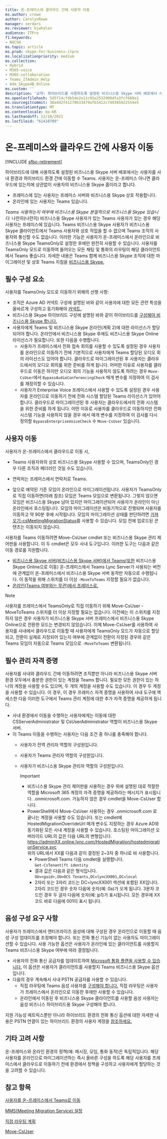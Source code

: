 ```yaml
---
title: 온-프레미스와 클라우드 간에 사용자 이동
ms.author: crowe
author: CarolynRowe
manager: serdars
ms.reviewer: bjwhalen
audience: ITPro
f1.keywords:
- NOCSH
ms.topic: article
ms.prod: skype-for-business-itpro
ms.localizationpriority: medium
ms.collection:
- Hybrid
- M365-voice
- M365-collaboration
- Teams_ITAdmin_Help
- Adm_Skype4B_Online
ms.custom: ''
description: '요약: 하이브리드를 사용하도록 설정된 비즈니스용 Skype 서버 배포에서 사용자를 사내 환경과 클라우드 간에 이동할 수 있습니다.'
ms.openlocfilehash: 5d5f14cfdb5de2e11c95a2532900dfa3fcf669a1
ms.sourcegitcommit: 38a4d2f41270633479afb3412c749365922554e5
ms.translationtype: MT
ms.contentlocale: ko-KR
ms.lasthandoff: 12/10/2021
ms.locfileid: "61410709"
---
```

# <a name="move-users-between-on-premises-and-cloud"></a>온-프레미스와 클라우드 간에 사용자 이동

[!INCLUDE [sfbo-retirement](../../Hub/includes/sfbo-retirement.md)]

하이브리드에 대해 사용하도록 설정된 비즈니스용 Skype 서버 배포에서는 사용자를 사내 환경과 하이브리드 환경 간에 이동할 수 Teams. 사용자는 온-프레미스 아니면 클라우드에 있는지에 상관없이 사용자의 비즈니스용 Skype 홈이라고 합니다.

- 프레미스에 있는 사용자는 프레미스 서버와 비즈니스용 Skype 상호 작용합니다.
- 온라인에 있는 사용자는 Teams 있습니다.

*Teams 사용하는지 여부에 비즈니스용 Skype 본질적으로 비즈니스용 Skype 있습니다.* 나란히(나란히) 비즈니스용 Skype 사용자가 있는 Teams 사용자가 있는 경우 해당 사용자는 프레미스에 있습니다. Teams 비즈니스용 Skype 사용자가 비즈니스용 Skype 클라이언트에서 Teams 사용자와 상호 작업을 할 수 없으며 Teams 조직의 사용자와 통신할 수도 없습니다. 이러한 기능은 사용자가 온-프레미스에서 온라인으로 비즈니스용 Skype TeamsOnly로 설정한 후에만 완전히 사용할 수 있습니다. 사용자를 TeamsOnly 모드로 이동하여 들어오는 모든 채팅 및 통화의 라우팅이 해당 클라이언트에서 Teams 좋습니다. 자세한 내용은 Teams [](/microsoftteams/coexistence-chat-calls-presence) 함께 비즈니스용 Skype 조직에 대한 마이그레이션 및 상호 Teams 지침을 [비즈니스용 Skype.](/microsoftteams/migration-interop-guidance-for-teams-with-skype)

## <a name="prerequisites"></a>필수 구성 요소

사용자를 TeamsOnly 모드로 이동하기 위해의 선행 사항:

- 조직은 Azure AD 커넥트 구성에 설명된 바와 같이 사용자에 대한 모든 관련 특성을 올바르게 구성하고 동기화해야 [커넥트.](configure-azure-ad-connect.md)
- 비즈니스용 Skype 하이브리드 구성에 설명된 바와 같이 하이브리드를 [구성해야 비즈니스용 Skype 합니다.](configure-federation-with-skype-for-business-online.md)
- 사용자에게 Teams 및 비즈니스용 Skype 온라인(계획 2)에 대한 라이선스가 할당되어야 합니다. 온라인에서 비즈니스용 Skype 후에도 비즈니스용 Skype Online 라이선스가 필요합니다.  또한 다음을 수행합니다.
    - 사용자가 프레미스에서 전화 접속 회의를 사용할 수 있도록 설정된 경우 사용자를 온라인으로 이동하기 전에 기본적으로 사용자에게 Teams 할당된 오디오 회의 라이선스도 있어야 합니다. 클라우드로 마이그레이션된 후 사용자는 클라우드에서의 오디오 회의를 위한 준비를 하게 됩니다. 어떠한 이유로 사용자를 클라우드로 이동은 하지만 오디오 회의 기능을 사용하지 않도록 하려는 경우 `Move-CsUser`에서 `BypassAudioConferencingCheck` 매개 변수를 지정하여 이 검사를 재정의할 수 있습니다.
    - 사용자가 Enterprise Voice 프레미스에서 사용할 수 있도록 설정된 경우 사용자를 온라인으로 이동하기 전에 전화 시스템 할당된 Teams 라이선스가 있어야 합니다. 클라우드로 마이그레이션된 후 사용자는 클라우드에서의 전화 시스템을 위한 준비를 하게 됩니다. 어떤 이유로 사용자를 클라우드로 이동하지만 전화 시스템 기능을 사용하지 않을 경우 에서 매개 변수를 지정하여 이 검사를 다시 정의할 `BypassEnterpriseVoiceCheck` 수 `Move-CsUser` 있습니다.


## <a name="moving-users"></a>사용자 이동

사용자가 온-프레미스에서 클라우드로 이동 시,

- Teams 사용자와의 상호 비즈니스용 Skype 사용할 수 있으며, TeamsOnly인 경우 다른 조직과 페더러인 것일 수도 있습니다.

- 연락처는 프레미스에서 연락처로 Teams.

- 앞으로 예약된 기존 모임이 온라인으로 마이그레이션됩니다. 사용자가 TeamsOnly로 직접 이동하면(아래 참조) 모임은 Teams 모임으로 변환됩니다. 그렇지 않으면 모임은 비즈니스용 Skype 남아 있지만 마이그레이션되어 사용자가 온라인이 아닌 온라인에서 호스팅됩니다.  모임의 마이그레이션은 비동기적으로 진행되며 사용자를 이동하고 약 90분 후에 시작됩니다.  모임의 마이그레이션 상태를 판단하려면 [가져오기-csMeetingMigrationStatus](../../SfbOnline/audio-conferencing-in-office-365/setting-up-the-meeting-migration-service-mms.md#managing-mms)를 사용할 수 있습니다. 모임 전에 업로드된 콘텐츠는 이동되지 않습니다.

사용자를 Teams 이동하려면 Move-CsUser cmdlet 또는 비즈니스용 Skype 관리 제어판을 사용합니다. 이 두 cmdlet은 모두 사내 도구입니다. 이러한 도구는 다음과 같은 이동 경로를 지원합니다.

- [비즈니스용 Skype 서버(비즈니스용 Skype 서버)에서 Teams(또한](move-users-from-on-premises-to-teams.md) 비즈니스용 Skype Online으로 이동)  온-프레미스에서 Teams Lync Server가 사용되는 버전에 관계없이 온-프레미스에서 비즈니스용 Skype 서버 동작만 자동으로 수행됩니다. 이 동작을 위해 스위치를 더 이상 `-MoveToTeams` 지정할 필요가 없습니다.  
- [온라인(Teams 여부와는 무관)에서 프레미스로.](move-users-from-the-cloud-to-on-premises.md)

> [!NOTE] 
> 사용자를 프레미스에서 TeamsOnly로 직접 이동하기 위해 Move-CsUser -MoveToTeams 스위치를 더 이상 지정할 필요는 없습니다. 이전에는 이 스위치를 지정하지 않은 경우 사용자가 비즈니스용 Skype 서버 프레미스에서 비즈니스용 Skype Online으로 전환한 모드는 변경되지 않았습니다. 이제 Move-CsUser를 사용하여 사용자를 사내에서 클라우드로 이동할 때 사용자에게 TeamsOnly 모드가 자동으로 할당되고, 전환이 실제로 지정되어 있는지 여부에 관계없이 전환이 지정된 경우와 같은 Teams 모임이 자동으로 Teams 모임으로 `-MoveToTeams` 변환됩니다. 
> 

## <a name="required-administrative-credentials"></a>필수 관리 자격 증명

사용자를 사내와 클라우드 간에 이동하려면 조직뿐만 아니라 비즈니스용 Skype 서버 환경 모두에서 충분한 권한이 있는 계정을 Teams 합니다. 필요한 모든 권한이 있는 하나의 계정을 사용할 수도 있으며, 두 개의 계정을 사용할 수도 있습니다. 이 경우 두 계정을 사용할 수 있습니다. 이 경우, 이 경우 프레미스 자격 증명을 사용하여 사내 도구에 액세스한 다음 이러한 도구에서 Teams 관리 계정에 대한 추가 자격 증명을 제공하게 됩니다.  

- 사내 환경에서 이동을 수행하는 사용자에게는 이동에 대한 CSServerAdministrator 및 CsUserAdministrator 역할이 비즈니스용 Skype 서버.
- 이 Teams 이동을 수행하는 사용자는 다음 조건 중 하나를 충족해야 합니다.
  - 사용자가 전역 관리자 역할의 구성원입니다.
  - 사용자가 Teams 관리자 역할의 구성원입니다.
  - 사용자가 비즈니스용 Skype 관리자 역할의 구성원입니다.  

    > [!Important]
    > - 비즈니스용 Skype 관리 제어판을 사용하는 경우 위에 설명된 대로 적절한 역할을 Microsoft 365 계정의 자격 증명을 제공하라는 메시지가 표시됩니다. .onmicrosoft.com. 가능하지 않은 경우 cmdlet을 Move-CsUser 합니다.
    >- PowerShell에서 Move-CsUser 사용하는 경우 .onmicrosoft.com 로 끝나는 계정을 사용할 수도 있습니다. 또는 cmdlet에 HostedMigrationOverrideUrl 매개 변수도 지정하는 경우 Azure AD와 동기화된 모든 사내 계정을 사용할 수 있습니다. 호스팅된 마이그레이션 오버라이드 URL의 값은 다음 URL의 변형입니다. https://adminXX.online.lync.com/HostedMigration/hostedmigrationService.svc<br>위의 URL에서 XX를 다음과 같이 결정된 2~3자 중 하나로 바 사용합니다.
    >   - PowerShell Teams 다음 cmdlet을 실행합니다.<br>`Get-CsTenant|ft identity`
    >   - 결과 값은 다음과 같은 형식입니다.<br>`OU=<guid>,OU=OCS Tenants,DC=lyncXX001,DC=local`
    >   - 2자리 또는 3자리 코드는 DC=lyncXX001 섹션에 포함된 XX입니다. 2자리 코드인 경우 숫자 다음에 숫자(예: 0a)가 오게 됩니다. 3문자 코드인 경우 두 글자 다음에 숫자(예: jp1)가 표시됩니다. 모든 경우에 XX 코드 바로 다음에 001이 표시 됩니다.


## <a name="voice-configuration-requirements"></a>음성 구성 요구 사항

사용자가 프레미스에서 엔터프라이즈 음성에 대해 구성된 경우 온라인으로 이동할 때 음성 구성 업데이트를 조정해야 합니다. 또는 전화 통신 기능이 없는 사용자도 마이그레이션할 수 있습니다. 사용 가능한 옵션은 사용자가 온라인에 있는 클라이언트를 사용할지 Teams 비즈니스용 Skype 여부에 따라 결정됩니다.

- 사용자의 전화 통신 공급자를 업데이트하여 [Microsoft 통화 플랜을 사용할 수 있습니다.](/microsoftteams/calling-plans-for-office-365) 이 옵션은 사용자가 클라이언트를 사용할지 Teams 비즈니스용 Skype 옵션입니다.
- 다음의 경우 계속해서 사내 PSTN 공급자를 사용할 수 있습니다.
  - 직접 라우팅에 Teams 음성 사용자를 [구성해야 합니다.](/microsoftteams/direct-routing-plan) 직접 라우팅은 사용자가 프레미스에서 온라인으로 이동한 후에만 사용할 수 있습니다.
  - 온라인에서 이동된 후 비즈니스용 Skype 클라이언트를 사용할 음성 사용자는 음성 비즈니스 하이브리드용 Skype 구성해야 합니다.

지원 가능성 매트릭스뿐만 아니라 하이브리드 환경의 전화 통신 옵션에 대한 자세한 내용은 PSTN 연결이 있는 하이브리드 환경의 사용자 계정을 [참조하세요.](/microsoftteams/direct-routing-user-accounts-in-a-hybrid-environment)

## <a name="other-considerations"></a>기타 고려 사항

온-프레미스와 온라인 환경의 정책(예: 메시징, 모임, 통화 동작)은 독립적입니다. 해당 사용자를 온라인으로 마이그레이션하는 즉시 올바른 구성을 하도록 해당 사용자를 프레미스에서 클라우드로 이동하기 전에 환경에서 정책을 구성하고 사용자에게 할당하는 것을 고려할 수 있습니다.

## <a name="see-also"></a>참고 항목

[사용자를 온-프레미스에서 Teams로 이동](move-users-from-on-premises-to-teams.md)

[MMS(Meeting Migration Service) 설정](../../SfbOnline/audio-conferencing-in-office-365/setting-up-the-meeting-migration-service-mms.md)

[직접 라우팅 계획](/microsoftteams/direct-routing-plan)

[Move-CsUser](/powershell/module/skype/move-csuser)

